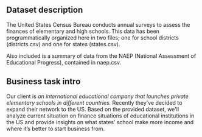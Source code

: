 ## Dataset description

The United States Census Bureau conducts annual surveys to assess the finances of elementary and high schools. This data has been programmatically organized here in two files; one for school districts (districts.csv) and one for states (states.csv).

Also included is a summary of data from the NAEP (National Assessment of Educational Progress), contained in naep.csv.

## Business task intro

Our client is *an international educational company that launches private elementary schools in different countries.* Recently they’ve decided to expand their network to the US. Based on the provided dataset, we'll analyze current situation on finance situations of educational institutions in the US and provide insights on what states’ school make more income and where it’s better to start business from.
